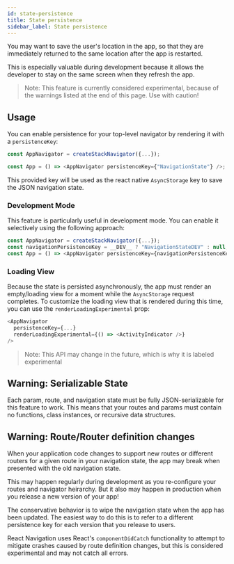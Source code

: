 ```yaml
---
id: state-persistence
title: State persistence
sidebar_label: State persistence
---
```


You may want to save the user's location in the app, so that they are immediately returned to the same location after the app is restarted.

This is especially valuable during development because it allows the developer to stay on the same screen when they refresh the app.

> Note: This feature is currently considered experimental, because of the warnings listed at the end of this page. Use with caution!

## Usage

You can enable persistence for your top-level navigator by rendering it with a `persistenceKey`:

```js
const AppNavigator = createStackNavigator({...});

const App = () => <AppNavigator persistenceKey={"NavigationState"} />;
```

This provided key will be used as the react native `AsyncStorage` key to save the JSON navigation state.

### Development Mode

This feature is particularly useful in development mode. You can enable it selectively using the following approach:

```js
const AppNavigator = createStackNavigator({...});
const navigationPersistenceKey = __DEV__ ? "NavigationStateDEV" : null;
const App = () => <AppNavigator persistenceKey={navigationPersistenceKey} />;
```

### Loading View

Because the state is persisted asynchronously, the app must render an empty/loading view for a moment while the `AsyncStorage` request completes. To customize the loading view that is rendered during this time, you can use the `renderLoadingExperimental` prop:

```js
<AppNavigator
  persistenceKey={...}
  renderLoadingExperimental={() => <ActivityIndicator />}
/>
```

> Note: This API may change in the future, which is why it is labeled experimental

## Warning: Serializable State

Each param, route, and navigation state must be fully JSON-serializable for this feature to work. This means that your routes and params must contain no functions, class instances, or recursive data structures.

## Warning: Route/Router definition changes

When your application code changes to support new routes or different routers for a given route in your navigation state, the app may break when presented with the old navigation state.

This may happen regularly during development as you re-configure your routes and navigator heirarchy. But it also may happen in production when you release a new version of your app!

The conservative behavior is to wipe the navigation state when the app has been updated. The easiest way to do this is to refer to a different persistence key for each version that you release to users.

React Navigation uses React's `componentDidCatch` functionality to attempt to mitigate crashes caused by route definition changes, but this is considered experimental and may not catch all errors.

